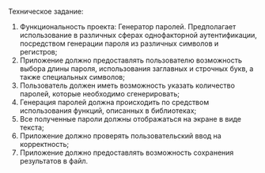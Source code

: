 Техническое задание:

1. Функциональность проекта: Генератор паролей. Предполагает использование в различных сферах однофакторной аутентификации, посредством генерации пароля из различных символов и регистров;
2. Приложение должно предоставлять пользователю возможность выбора длины пароля, использования заглавных и строчных букв, а также специальных символов;
3. Пользователь должен иметь возможность указать количество паролей, которые необходимо сгенерировать;
4. Генерация паролей должна происходить по средством использования функций, описанных в библиотеках;
5. Все полученные пароли должны отображаться на экране в виде текста;
6. Приложение должно проверять пользовательский ввод на корректность;
7. Приложение должно предоставлять возможность сохранения результатов в файл.
